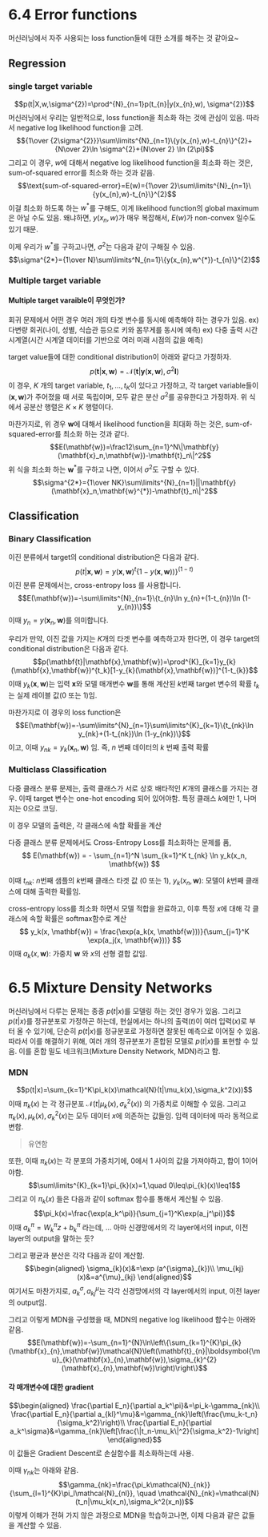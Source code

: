 # 6.4 Error functions
머신러닝에서 자주 사용되는 loss function들에 대한 소개를 해주는 것 같아요~
## Regression
### single target variable
$$p(t|X,w,\sigma^{2})=\prod^{N}_{n=1}p(t_{n}|y(x_{n},w), \sigma^{2})$$
머신러닝에서 우리는 일반적으로, loss function을 최소화 하는 것에 관심이 있음. 따라서 negative log likelihood function을 고려.
$${1\over {2\sigma^{2}}}\sum\limits^{N}_{n=1}\{y(x_{n},w)-t_{n}\}^{2}+{N\over 2}\ln \sigma^{2}+{N\over 2} \ln (2\pi)$$
그리고 이 경우, $w$에 대해서 negative log likelihood function을 최소화 하는 것은, sum-of-squared error를 최소화 하는 것과 같음.
$$\text{sum-of-squared-error}=E(w)={1\over 2}\sum\limits^{N}_{n=1}\{y(x_{n},w)-t_{n}\}^{2}$$
이걸 최소화 하도록 하는 $w^{*}$를 구해도, 이게 likelihood function의 global maximum은 아닐 수도 있음. 왜냐하면, $y(x_{n},w)$가 매우 복잡해서, $E(w)$가 non-convex 일수도 있기 때문.

이제 우리가 $w^{*}$를 구하고나면, $\sigma^{2}$는 다음과 같이 구해질 수 있음.
$$\sigma^{2*}={1\over N}\sum\limits^N_{n=1}\{y(x_{n},w^{*})-t_{n}\}^{2}$$

### Multiple target variable
#### Multiple target varaible이 무엇인가?
회귀 문제에서 어떤 경우 여러 개의 타겟 변수를 동시에 예측해야 하는 경우가 있음.
ex) 다변량 회귀(나이, 성별, 식습관 등으로 키와 몸무게를 동시에 예측)
ex) 다중 출력 시간 시계열(시간 시계열 데이터를 기반으로 여러 미래 시점의 값을 예측)

target value들에 대한 conditional distribution이 아래와 같다고 가정하자.
$$p(\mathbf{t}|\mathbf{x},\mathbf{w})=\mathcal{N}\left(\mathbf{t}|\mathbf{y}(\mathbf{x},\mathbf{w}),\sigma^2\mathbf{I}\right)$$
이 경우, $K$ 개의 target variable, $t_{1},...,t_{K}$이 있다고 가정하고, 각 target variable들이 $(\mathbf{x},\mathbf{w})$가 주어졌을 때 서로 독립이며, 모두 같은 분산 $\sigma^{2}$를 공유한다고 가정하자. 
위 식에서 공분산 행렬은 $K\times K$ 행렬이다.

마찬가지로, 위 경우 $\mathbf{w}$에 대해서 likelihood function을 최대화 하는 것은, sum-of-squared-error를 최소화 하는 것과 같다.
$$E(\mathbf{w})=\frac12\sum_{n=1}^N\|\mathbf{y}(\mathbf{x}_n,\mathbf{w})-\mathbf{t}_n\|^2$$
위 식을 최소화 하는 $\mathbf{w}^{*}$를 구하고 나면, 이어서 $\sigma^{2}$도 구할 수 있다.
$$\sigma^{2*}={1\over NK}\sum\limits^{N}_{n=1}||\mathbf{y}(\mathbf{x}_n,\mathbf{w}^{*})-\mathbf{t}_n\|^2$$

## Classification
### Binary Classification
이진 분류에서 target의 conditional distribution은 다음과 같다.
$$p(t|\mathbf{x},\mathbf{w})=y(\mathbf{x},\mathbf{w})^{t}\{1-y(\mathbf{x},\mathbf{w}))\}^{(1-t)}$$
이진 분류 문제에서는, cross-entropy loss 를 사용합니다.
$$E(\mathbf{w})=-\sum\limits^{N}_{n=1}\{t_{n}\ln y_{n}+(1-t_{n})\ln (1-y_{n})\}$$
이때 $y_{n}=y(\mathbf{x}_{n},\mathbf{w})$를 의미합니다.

우리가 만약, 이진 값을 가지는 $K$개의 타겟 변수를 예측하고자 한다면,
이 경우 target의 conditional distribution은 다음과 같다.
$$p(\mathbf{t}|\mathbf{x},\mathbf{w})=\prod^{K}_{k=1}y_{k}(\mathbf{x},\mathbf{w})^{t_k}[1-y_{k}(\mathbf{x},\mathbf{w})]^{1-t_{k}}$$
이때 $y_{k}(\mathbf{x},\mathbf{w})$는 입력 $\mathbf{x}$와 모델 매개변수 $\mathbf{w}$를 통해 계산된 $k$번째 target 변수의 확률
$t_{k}$는 실제 레이블 값(0 또는 1)임.

마찬가지로 이 경우의 loss function은
$$E(\mathbf{w})=-\sum\limits^{N}_{n=1}\sum\limits^{K}_{k=1}\{t_{nk}\ln y_{nk}+(1-t_{nk})\ln (1-y_{nk})\}$$
이고, 이때 $y_{nk}=y_{k}(\mathbf{x}_{n},\mathbf{w})$ 임. 즉, $n$ 번째 데이터의 $k$ 번째 출력 확률

### Multiclass Classification
다중 클래스 분류 문제는, 출력 클래스가 서로 상호 배타적인 $K$개의 클래스를 가지는 경우.
이때 target 변수는 one-hot encoding 되어 있어야함.
특정 클래스 $k$에만 1, 나머지는 0으로 코딩.

이 경우 모델의 출력은, 각 클래스에 속할 확률을 계산

다중 클래스 분류 문제에서도 Cross-Entropy Loss를 최소화하는 문제를 품,
$$
E(\mathbf{w}) = - \sum_{n=1}^N \sum_{k=1}^K t_{nk} \ln y_k(x_n, \mathbf{w})
$$

이때 $t_{nk}$:  $n$번째 샘플의 $k$번째 클래스 타겟 값 (0 또는 1), $y_k(x_n, \mathbf{w})$: 모델이 $k$번째 클래스에 대해 출력한 확률임.

cross-entropy loss를 최소화 하면서 모델 적합을 완료하고, 이후 특정 $x$에 대해 각 클래스에 속할 확률은 softmax함수로 계산
$$
y_k(x, \mathbf{w}) = \frac{\exp(a_k(x, \mathbf{w}))}{\sum_{j=1}^K \exp(a_j(x, \mathbf{w}))}
$$
이때 $a_k(x, \mathbf{w})$: 가중치 $\mathbf{w}$ 와 $x$의 선형 결합 값임.

# 6.5 Mixture Density Networks
머신러닝에서 다루는 문제는 종종 $p(t|x)$를 모델링 하는 것인 경우가 있음. 그리고 $p(t|x)$를 정규분포로 가정하곤 하는데, 현실에서는 하나의 출력($t$)이 여러 입력($x$)로 부터 올 수 있기에, 단순히 $p(t|x)$를 정규분포로 가정하면 잘못된 예측으로 이어질 수 있음.
따라서 이를 해결하기 위해, 여러 개의 정규분포가 혼합된 모델로 $p(t|x)$를 표현할 수 있음. 이를 혼합 밀도 네크워크(Mixture Density Network, MDN)라고 함.

### MDN
$$p(t|x)=\sum_{k=1}^K\pi_k(x)\mathcal{N}(t|\mu_k(x),\sigma_k^2(x))$$
이때 $\pi_k(x)$ 는 각 정규분포 $\mathcal{N}(t|\mu_k(x),\sigma_k^2(x))$ 의 가중치로 이해할 수 있음.  그리고 $\pi_{k}(x), \mu_{k}(x), \sigma_{k}^{2}(x)$는 모두 데이터 $x$에 의존하는 값들임. 입력 데이터에 따라 동적으로 변함.
> 유연함

또한, 이때 $\pi_{k}(x)$는 각 분포의 가중치기에, 0에서 1 사이의 값을 가져야하고, 합이 1이어야함.
$$\sum\limits^{K}_{k=1}\pi_{k}(x)=1,\quad 0\leq\pi_{k}(x)\leq1$$
그리고 이 $\pi_{k}(x)$ 들은 다음과 같이 softmax 함수를 통해서 계산될 수 있음.
$$\pi_k(x)=\frac{\exp(a_k^\pi)}{\sum_{j=1}^K\exp(a_j^\pi)}$$
이때 $a_{k}^{\pi}=W^{\pi}_{k}z+b^{\pi}_{k}$ 라는데, ... 아마 신경망에서의 각 layer에서의 input, 이전 layer의 output을 말하는 듯?

그리고 평균과 분산은 각각 다음과 같이 계산함.
$$\begin{aligned}
\sigma_{k}(x)&=\exp (a^{\sigma}_{k})\\
\mu_{kj}(x)&=a^{\mu}_{kj}
\end{aligned}$$
여기서도 마찬가지로, $a^{\sigma}_{k},a^{\mu}_{kj}$는 각각 신경망에서의 각 layer에서의 input, 이전 layer의 output임.

그리고 이렇게 MDN을 구성했을 때, MDN의 negative log likelihood 함수는 아래와 같음.
$$E(\mathbf{w})=-\sum_{n=1}^{N}\ln\left\{\sum_{k=1}^{K}\pi_{k}(\mathbf{x}_{n},\mathbf{w})\mathcal{N}\left(\mathbf{t}_{n}|\boldsymbol{\mu}_{k}(\mathbf{x}_{n},\mathbf{w}),\sigma_{k}^{2}(\mathbf{x}_{n},\mathbf{w})\right)\right\}$$
#### 각 매개변수에 대한 gradient
$$\begin{aligned}
\frac{\partial E_n}{\partial a_k^\pi}&=\pi_k-\gamma_{nk}\\
\frac{\partial E_n}{\partial a_{kl}^\mu}&=\gamma_{nk}\left(\frac{\mu_k-t_n}{\sigma_k^2}\right)\\
\frac{\partial E_n}{\partial a_k^\sigma}&=\gamma_{nk}\left[\frac{\|t_n-\mu_k\|^2}{\sigma_k^2}-1\right]
\end{aligned}$$
이 값들은 Gradient Descent로 손실함수를 최소화하는데 사용.

이때 $\gamma_{nk}$는 아래와 같음. $$\gamma_{nk}=\frac{\pi_k\mathcal{N}_{nk}}{\sum_{l=1}^{K}\pi_l\mathcal{N}_{nl}}, \quad \mathcal{N}_{nk}=\mathcal{N}(t_n|\mu_k(x_n),\sigma_k^2(x_n))$$
이렇게 이해가 전혀 가지 않은 과정으로 MDN을 학습하고나면, 이제 다음과 같은 값들을 계산할 수 있음.
